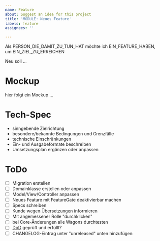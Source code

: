```yaml
---
name: Feature
about: Suggest an idea for this project
title: 'MODULE: Neues Feature'
labels: feature
assignees: ''

---
```


Als PERSON_DIE_DAMIT_ZU_TUN_HAT
möchte ich EIN_FEATURE_HABEN,
um EIN_ZIEL_ZU_ERREICHEN

Neu soll ...

# Mockup

hier folgt ein Mockup ...

# Tech-Spec

- sinngebende Zielrichtung
- besondere/bekannte Bedingungen und Grenzfälle
- technische Einschränkungen
- Ein- und Ausgabeformate beschreiben
- Umsetzungsplan ergänzen oder anpassen

# ToDo

- [ ] Migration erstellen
- [ ] Domainklasse erstellen oder anpassen
- [ ] Model/View/Controller anpassen
- [ ] Neues Feature mit FeatureGate deaktivierbar machen
- [ ] Specs schreiben
- [ ] Kunde wegen Übersetzungen informieren
- [ ] Mit angemessener Rolle "durchklicken"
- [ ] bei Core-Änderungen alle Wagons durchtesten
- [ ] [DoD](https://github.com/hitobito/hitobito/blob/master/doc/developer/process/definition_of_done.md) geprüft und erfüllt?
- [ ] CHANGELOG-Eintrag unter "unreleased" unten hinzufügen
